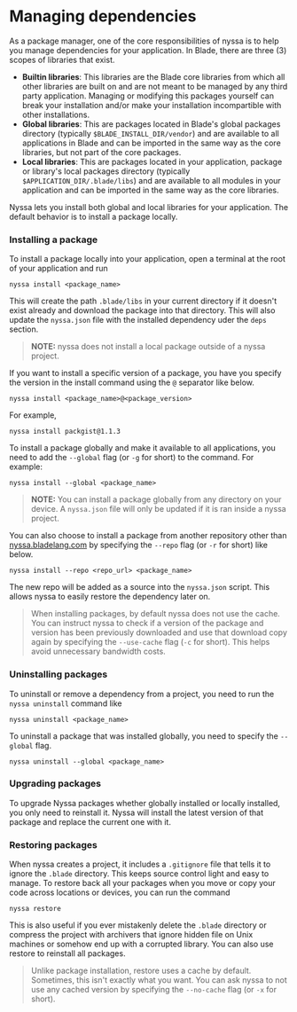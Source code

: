 # Managing dependencies

As a package manager, one of the core responsibilities of nyssa is to help you manage dependencies for your application. In Blade, there are three (3) scopes of libraries that exist.

- **Builtin libraries**: This libraries are the Blade core libraries from which all other libraries are built on and are not meant to be managed by any third party application. Managing or modifying this packages yourself can break your installation and/or make your installation incompartible with other installations.
- **Global libraries**: This are packages located in Blade's global packages directory (typically `$BLADE_INSTALL_DIR/vendor`) and are available to all applications in Blade and can be imported in the same way as the core libraries, but not part of the core packages.
- **Local libraries**: This are packages located in your application, package or library's local packages directory (typically `$APPLICATION_DIR/.blade/libs`) and are available to all modules in your application and can be imported in the same way as the core libraries.

Nyssa lets you install both global and local libraries for your application. The default behavior is to install a package locally.

### Installing a package

To install a package locally into your application, open a terminal at the root of your application and run

```
nyssa install <package_name>
```

This will create the path `.blade/libs` in your current directory if it doesn't exist already and download the package into that directory. This will also update the `nyssa.json` file with the installed dependency uder the `deps` section.

> **NOTE:** nyssa does not install a local package outside of a nyssa project.

If you want to install a specific version of a package, you have you specify the version in the install command using the `@` separator like below.

```
nyssa install <package_name>@<package_version>
```

For example,

```
nyssa install packgist@1.1.3
```

To install a package globally and make it available to all applications, you need to add the `--global` flag (or `-g` for short) to the command. For example:

```
nyssa install --global <package_name>
```

> **NOTE:** You can install a package globally from any directory on your device. A `nyssa.json` file will only be updated if it is ran inside a nyssa project.

You can also choose to install a package from another repository other than [nyssa.bladelang.com](https://nyssa.bladelang.com) by specifying the `--repo` flag (or `-r` for short) like below.

```
nyssa install --repo <repo_url> <package_name>
```

The new repo will be added as a source into the `nyssa.json` script. This allows nyssa to easily restore the dependency later on.

> When installing packages, by default nyssa does not use the cache. You can instruct nyssa to check if a version of the package and version has been previously downloaded and use that download copy again by specifying the `--use-cache` flag (`-c` for short). This helps avoid unnecessary bandwidth costs.

### Uninstalling packages

To uninstall or remove a dependency from a project, you need to run the `nyssa uninstall` command like

```
nyssa uninstall <package_name>
```

To uninstall a package that was installed globally, you need to specify the `--global` flag.

```
nyssa uninstall --global <package_name>
```

### Upgrading packages

To upgrade Nyssa packages whether globally installed or locally installed, you only need to reinstall it. Nyssa will install the latest version of that package and replace the current one with it.

### Restoring packages

When nyssa creates a project, it includes a `.gitignore` file that tells it to ignore the `.blade` directory. This keeps source control light and easy to manage. To restore back all your packages when you move or copy your code across locations or devices, you can run the command

```
nyssa restore
```

This is also useful if you ever mistakenly delete the `.blade` directory or compress the project with archivers that ignore hidden file on Unix machines or somehow end up with a corrupted library. You can also use restore to reinstall all packages.

> Unlike package installation, restore uses a cache by default. Sometimes, this isn't exactly what you want. You can ask nyssa to not use any cached version by specifying the `--no-cache` flag (or `-x` for short).

